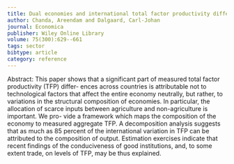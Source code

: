 ```yaml
---
title: Dual economies and international total factor productivity differences, Channelling the impact from institutions, trade, and geography
author: Chanda, Areendam and Dalgaard, Carl-Johan
journal: Economica
publisher: Wiley Online Library
volume: 75(300):629--661
tags: sector
bibtype: article
category: reference
---
```

Abstract: This paper shows that a significant part of measured total factor productivity (TFP) differ- ences across countries is attributable not to technological factors that affect the entire economy neutrally, but rather, to variations in the structural composition of economies. In particular, the allocation of scarce inputs between agriculture and non-agriculture is important. We pro- vide a framework which maps the composition of the economy to measured aggregate TFP. A decomposition analysis suggests that as much as 85 percent of the international variation in TFP can be attributed to the composition of output. Estimation exercises indicate that recent findings of the conduciveness of good institutions, and, to some extent trade, on levels of TFP, may be thus explained.
